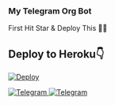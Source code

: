 ### My Telegram Org Bot

First Hit Star & Deploy This 🤧🤧

## Deploy to Heroku👇

[![Deploy](https://www.herokucdn.com/deploy/button.svg)](https://dashboard.heroku.com/new?button-url=https%3A%2F%2Fgithub.com%2FAnonymous-sk%2FTelegram-Org-NsBot&template=https%3A%2F%2Fgithub.com%2FAnonymous-sk%2FTelegram-Org-NSBot)


</a>
    <a href="https://telegram.me/NS_bot_Supporters">
        <img
            src="https://img.shields.io/badge/Support Group-blue?&style=for-the-badge&logo=Telegram"
            alt="Telegram"
        >



</a>
    <a href="https://telegram.me/NS_Bot_Updates">
        <img
            src="https://img.shields.io/badge/Updates Channel-blue?&style=for-the-badge&logo=Telegram"
            alt="Telegram"
        >
